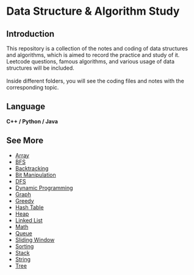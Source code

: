 # Data Structure & Algorithm Study
## Introduction
This repository is a collection of the notes and coding of data structures and algorithms, which is aimed to record the practice and study of it. Leetcode questions, famous algorithms, and various usage of data structures will be included.
<br/>
<br/>
Inside different folders, you will see the coding files and notes with the corresponding topic.

## Language
**C++ / Python / Java**

## See More
* [Array](https://github.com/yenloned/Data-Structure-Algorithm-Study/tree/main/Array)
* [BFS](https://github.com/yenloned/Data-Structure-Algorithm-Study/tree/main/BFS)
* [Backtracking](https://github.com/yenloned/Data-Structure-Algorithm-Study/tree/main/Backtracking)
* [Bit Manipulation](https://github.com/yenloned/Data-Structure-Algorithm-Study/tree/main/Bit%20Manipulation)
* [DFS](https://github.com/yenloned/Data-Structure-Algorithm-Study/tree/main/DFS)
* [Dynamic Programming](https://github.com/yenloned/Data-Structure-Algorithm-Study/tree/main/Dynamic%20Programming)
* [Graph](https://github.com/yenloned/Data-Structure-Algorithm-Study/tree/main/Graph)
* [Greedy](https://github.com/yenloned/Data-Structure-Algorithm-Study/tree/main/Greedy)
* [Hash Table](https://github.com/yenloned/Data-Structure-Algorithm-Study/tree/main/Hash%20Table)
* [Heap](https://github.com/yenloned/Data-Structure-Algorithm-Study/tree/main/Heap)
* [Linked List](https://github.com/yenloned/Data-Structure-Algorithm-Study/tree/main/Linked%20List)
* [Math](https://github.com/yenloned/Data-Structure-Algorithm-Study/tree/main/Math)
* [Queue](https://github.com/yenloned/Data-Structure-Algorithm-Study/tree/main/Queue)
* [Sliding Window](https://github.com/yenloned/Data-Structure-Algorithm-Study/tree/main/Sliding%20Window)
* [Sorting](https://github.com/yenloned/Data-Structure-Algorithm-Study/tree/main/Sorting)
* [Stack](https://github.com/yenloned/Data-Structure-Algorithm-Study/tree/main/Stack)
* [String](https://github.com/yenloned/Data-Structure-Algorithm-Study/tree/main/String)
* [Tree](https://github.com/yenloned/Data-Structure-Algorithm-Study/tree/main/Tree)